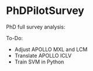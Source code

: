 # PhDPilotSurvey
PhD full survey analysis:

To-Do:
- Adjust APOLLO MXL and LCM
- Translate APOLLO ICLV
- Train SVM in Python
